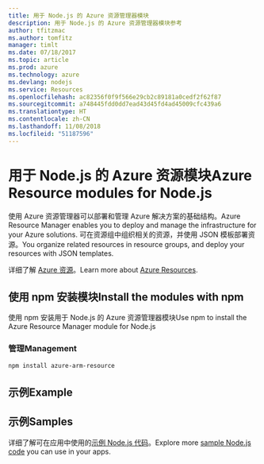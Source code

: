 ```yaml
---
title: 用于 Node.js 的 Azure 资源管理器模块
description: 用于 Node.js 的 Azure 资源管理器模块参考
author: tfitzmac
ms.author: tomfitz
manager: timlt
ms.date: 07/18/2017
ms.topic: article
ms.prod: azure
ms.technology: azure
ms.devlang: nodejs
ms.service: Resources
ms.openlocfilehash: ac82356f0f9f566e29cb2c89181a0cedf2f62f87
ms.sourcegitcommit: a748445fdd0dd7ead43d45fd4ad45009cfc439a6
ms.translationtype: HT
ms.contentlocale: zh-CN
ms.lasthandoff: 11/08/2018
ms.locfileid: "51187596"
---
```

# <a name="azure-resource-modules-for-nodejs"></a><span data-ttu-id="9995d-103">用于 Node.js 的 Azure 资源模块</span><span class="sxs-lookup"><span data-stu-id="9995d-103">Azure Resource modules for Node.js</span></span>

<span data-ttu-id="9995d-104">使用 Azure 资源管理器可以部署和管理 Azure 解决方案的基础结构。</span><span class="sxs-lookup"><span data-stu-id="9995d-104">Azure Resource Manager enables you to deploy and manage the infrastructure for your Azure solutions.</span></span> <span data-ttu-id="9995d-105">可在资源组中组织相关的资源，并使用 JSON 模板部署资源。</span><span class="sxs-lookup"><span data-stu-id="9995d-105">You organize related resources in resource groups, and deploy your resources with JSON templates.</span></span>

<span data-ttu-id="9995d-106">详细了解 [Azure 资源](https://docs.microsoft.com/azure/azure-resource-manager/)。</span><span class="sxs-lookup"><span data-stu-id="9995d-106">Learn more about [Azure Resources](https://docs.microsoft.com/azure/azure-resource-manager/).</span></span>

## <a name="install-the-modules-with-npm"></a><span data-ttu-id="9995d-107">使用 npm 安装模块</span><span class="sxs-lookup"><span data-stu-id="9995d-107">Install the modules with npm</span></span>

<span data-ttu-id="9995d-108">使用 npm 安装用于 Node.js 的 Azure 资源管理器模块</span><span class="sxs-lookup"><span data-stu-id="9995d-108">Use npm to install the Azure Resource Manager module for Node.js</span></span>

### <a name="management"></a><span data-ttu-id="9995d-109">管理</span><span class="sxs-lookup"><span data-stu-id="9995d-109">Management</span></span>

```bash
npm install azure-arm-resource
```

## <a name="example"></a><span data-ttu-id="9995d-110">示例</span><span class="sxs-lookup"><span data-stu-id="9995d-110">Example</span></span>

## <a name="samples"></a><span data-ttu-id="9995d-111">示例</span><span class="sxs-lookup"><span data-stu-id="9995d-111">Samples</span></span>

<span data-ttu-id="9995d-112">详细了解可在应用中使用的[示例 Node.js 代码](https://azure.microsoft.com/resources/samples/?platform=nodejs)。</span><span class="sxs-lookup"><span data-stu-id="9995d-112">Explore more [sample Node.js code](https://azure.microsoft.com/resources/samples/?platform=nodejs) you can use in your apps.</span></span>